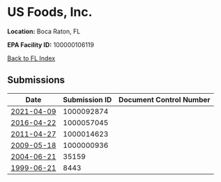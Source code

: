 # US Foods, Inc.

**Location:** Boca Raton, FL

**EPA Facility ID:** 100000106119

[Back to FL Index](../../index.md)

## Submissions

| Date | Submission ID | Document Control Number |
|------|--------------|-------------------------|
| [2021-04-09](submissions/1000092874.md) | 1000092874 |  |
| [2016-04-22](submissions/1000057045.md) | 1000057045 |  |
| [2011-04-27](submissions/1000014623.md) | 1000014623 |  |
| [2009-05-18](submissions/1000000936.md) | 1000000936 |  |
| [2004-06-21](submissions/35159.md) | 35159 |  |
| [1999-06-21](submissions/8443.md) | 8443 |  |
